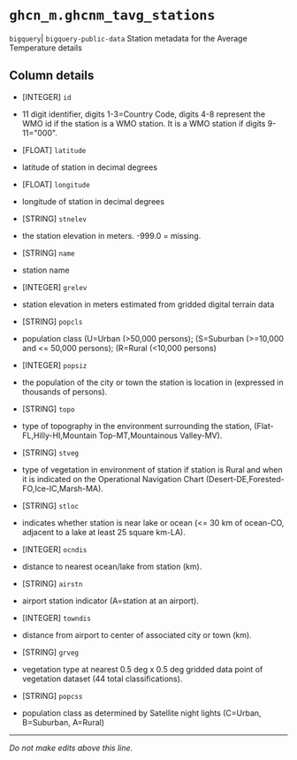 # `ghcn_m.ghcnm_tavg_stations`
`bigquery`| `bigquery-public-data`
Station metadata for the Average Temperature details

## Column details
* [INTEGER]   `id`
 - 11 digit identifier, digits 1-3=Country Code, digits 4-8 represent the WMO id if the station is a WMO station. It is a WMO station if digits 9-11="000".
* [FLOAT]     `latitude`
 - latitude of station in decimal degrees
* [FLOAT]     `longitude`
 - longitude of station in decimal degrees
* [STRING]    `stnelev`
 - the station elevation in meters. -999.0 = missing.
* [STRING]    `name`
 - station name
* [INTEGER]   `grelev`
 - station elevation in meters estimated from gridded digital terrain data
* [STRING]    `popcls`
 - population class (U=Urban (>50,000 persons); (S=Suburban (>=10,000 and <= 50,000 persons); (R=Rural (<10,000 persons)
* [INTEGER]   `popsiz`
 - the population of the city or town the station is location in (expressed in thousands of persons).
* [STRING]    `topo`
 - type of topography in the environment surrounding the station, (Flat-FL,Hilly-HI,Mountain Top-MT,Mountainous Valley-MV).
* [STRING]    `stveg`
 - type of vegetation in environment of station if station is Rural and when it is indicated on the Operational Navigation Chart (Desert-DE,Forested-FO,Ice-IC,Marsh-MA).
* [STRING]    `stloc`
 - indicates whether station is near lake or ocean (<= 30 km of ocean-CO, adjacent to a lake at least 25 square km-LA).
* [INTEGER]   `ocndis`
 - distance to nearest ocean/lake from station (km).
* [STRING]    `airstn`
 - airport station indicator (A=station at an airport).
* [INTEGER]   `towndis`
 - distance from airport to center of associated city or town (km).
* [STRING]    `grveg`
 - vegetation type at nearest 0.5 deg x 0.5 deg gridded data point of vegetation dataset (44 total classifications).
* [STRING]    `popcss`
 - population class as determined by Satellite night lights (C=Urban, B=Suburban, A=Rural)

-------------------------------------------------------------------------------
*Do not make edits above this line.*
